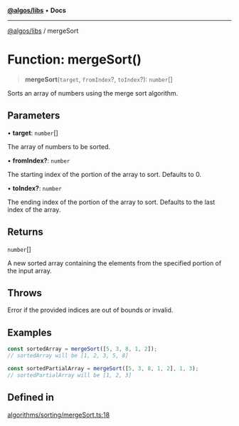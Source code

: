 [**@algos/libs**](../README.md) • **Docs**

***

[@algos/libs](../globals.md) / mergeSort

# Function: mergeSort()

> **mergeSort**(`target`, `fromIndex`?, `toIndex`?): `number`[]

Sorts an array of numbers using the merge sort algorithm.

## Parameters

• **target**: `number`[]

The array of numbers to be sorted.

• **fromIndex?**: `number`

The starting index of the portion of the array to sort. Defaults to 0.

• **toIndex?**: `number`

The ending index of the portion of the array to sort. Defaults to the last index of the array.

## Returns

`number`[]

A new sorted array containing the elements from the specified portion of the input array.

## Throws

Error if the provided indices are out of bounds or invalid.

## Examples

```ts
const sortedArray = mergeSort([5, 3, 8, 1, 2]);
// sortedArray will be [1, 2, 3, 5, 8]
```

```ts
const sortedPartialArray = mergeSort([5, 3, 8, 1, 2], 1, 3);
// sortedPartialArray will be [1, 2, 3]
```

## Defined in

[algorithms/sorting/mergeSort.ts:18](https://bitbucket.org/vladbasin/algos/src/5a7ff036d2baf511556b0e58f1b60a1888b2ff2f/libs/algos/src/lib/algorithms/sorting/mergeSort.ts#lines-18)
